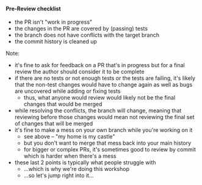 #### Pre-Review checklist

- the PR isn't "work in progress"
- the changes in the PR are covered by (passing) tests
- the branch does not have conflicts with the target branch
- the commit history is cleaned up

Note:

- it's fine to ask for feedback on a PR that's in progress but for a final
  review the author should consider it to be complete
- if there are no tests or not enough tests or the tests are failing, it's
  likely that the non-test changes would have to change again as well as bugs
  are uncovered while adding or fixing tests
  - thus, what anyone would review would likely not be the final changes that
    would be merged
- while resolving the conflicts, the branch will change, meaning that reviewing
  before those changes would mean not reviewing the final set of changes that
  will be merged
- it's fine to make a mess on your own branch while you're working on it
  - see above – "my home is my castle"
  - but you don't want to merge that mess back into your main history
  - for bigger or complex PRs, it's sometimes good to review by commit which is
    harder when there's a mess
- these last 2 points is typically what people struggle with
  - …which is why we're doing this workshop
  - …so let's jump right into it…

